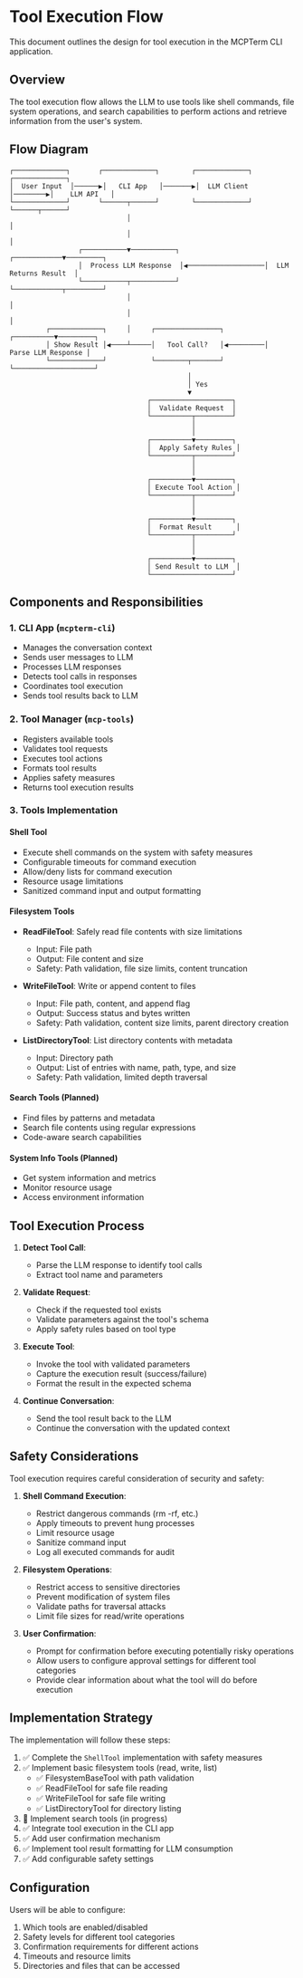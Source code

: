 # Tool Execution Flow

This document outlines the design for tool execution in the MCPTerm CLI application.

## Overview

The tool execution flow allows the LLM to use tools like shell commands, file system operations, and search capabilities to perform actions and retrieve information from the user's system.

## Flow Diagram

```
┌─────────────┐       ┌─────────────┐        ┌─────────────┐        ┌─────────────┐
│  User Input  │──────▶│   CLI App   │───────▶│  LLM Client │────────▶│    LLM API   │
└─────────────┘       └──────┬──────┘        └─────────────┘        └──────┬──────┘
                             │                                             │
                             │                                             │
                 ┌───────────▼───────────┐                    ┌────────────▼─────────┐
                 │  Process LLM Response  │◀───────────────────│  LLM Returns Result  │
                 └───────────┬───────────┘                    └────────────┬─────────┘
                             │                                             │
                             │                                             │
         ┌─────────────┐     │     ┌────────────────┐          ┌──────────▼─────────┐
         │ Show Result │◀────┴─────│   Tool Call?   │◀─────────│  Parse LLM Response │
         └─────────────┘           └────────┬───────┘          └────────────────────┘
                                            │
                                            │ Yes
                                            ▼
                                  ┌────────────────────┐
                                  │  Validate Request  │
                                  └──────────┬─────────┘
                                             │
                                             │
                                  ┌──────────▼─────────┐
                                  │  Apply Safety Rules │
                                  └──────────┬─────────┘
                                             │
                                             │
                                  ┌──────────▼─────────┐
                                  │ Execute Tool Action │
                                  └──────────┬─────────┘
                                             │
                                             │
                                  ┌──────────▼─────────┐
                                  │  Format Result      │
                                  └──────────┬─────────┘
                                             │
                                             │
                                  ┌──────────▼─────────┐
                                  │ Send Result to LLM  │
                                  └────────────────────┘
```

## Components and Responsibilities

### 1. CLI App (`mcpterm-cli`)
- Manages the conversation context
- Sends user messages to LLM
- Processes LLM responses
- Detects tool calls in responses
- Coordinates tool execution
- Sends tool results back to LLM

### 2. Tool Manager (`mcp-tools`)
- Registers available tools
- Validates tool requests
- Executes tool actions
- Formats tool results
- Applies safety measures
- Returns tool execution results

### 3. Tools Implementation

#### Shell Tool
- Execute shell commands on the system with safety measures
- Configurable timeouts for command execution
- Allow/deny lists for command execution
- Resource usage limitations
- Sanitized command input and output formatting

#### Filesystem Tools
- **ReadFileTool**: Safely read file contents with size limitations
  - Input: File path
  - Output: File content and size
  - Safety: Path validation, file size limits, content truncation
  
- **WriteFileTool**: Write or append content to files
  - Input: File path, content, and append flag
  - Output: Success status and bytes written
  - Safety: Path validation, content size limits, parent directory creation
  
- **ListDirectoryTool**: List directory contents with metadata
  - Input: Directory path
  - Output: List of entries with name, path, type, and size
  - Safety: Path validation, limited depth traversal

#### Search Tools (Planned)
- Find files by patterns and metadata
- Search file contents using regular expressions
- Code-aware search capabilities

#### System Info Tools (Planned)
- Get system information and metrics
- Monitor resource usage
- Access environment information

## Tool Execution Process

1. **Detect Tool Call**:
   - Parse the LLM response to identify tool calls
   - Extract tool name and parameters

2. **Validate Request**:
   - Check if the requested tool exists
   - Validate parameters against the tool's schema
   - Apply safety rules based on tool type

3. **Execute Tool**:
   - Invoke the tool with validated parameters
   - Capture the execution result (success/failure)
   - Format the result in the expected schema

4. **Continue Conversation**:
   - Send the tool result back to the LLM
   - Continue the conversation with the updated context

## Safety Considerations

Tool execution requires careful consideration of security and safety:

1. **Shell Command Execution**:
   - Restrict dangerous commands (rm -rf, etc.)
   - Apply timeouts to prevent hung processes
   - Limit resource usage
   - Sanitize command input
   - Log all executed commands for audit

2. **Filesystem Operations**:
   - Restrict access to sensitive directories
   - Prevent modification of system files
   - Validate paths for traversal attacks
   - Limit file sizes for read/write operations

3. **User Confirmation**:
   - Prompt for confirmation before executing potentially risky operations
   - Allow users to configure approval settings for different tool categories
   - Provide clear information about what the tool will do before execution

## Implementation Strategy

The implementation will follow these steps:

1. ✅ Complete the `ShellTool` implementation with safety measures
2. ✅ Implement basic filesystem tools (read, write, list)
   - ✅ FilesystemBaseTool with path validation
   - ✅ ReadFileTool for safe file reading
   - ✅ WriteFileTool for safe file writing
   - ✅ ListDirectoryTool for directory listing
3. 🔄 Implement search tools (in progress)
4. ✅ Integrate tool execution in the CLI app
5. ✅ Add user confirmation mechanism
6. ✅ Implement tool result formatting for LLM consumption
7. ✅ Add configurable safety settings

## Configuration

Users will be able to configure:

1. Which tools are enabled/disabled
2. Safety levels for different tool categories
3. Confirmation requirements for different actions
4. Timeouts and resource limits
5. Directories and files that can be accessed